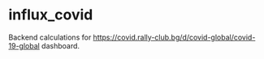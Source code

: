 # influx_covid

Backend calculations for https://covid.rally-club.bg/d/covid-global/covid-19-global dashboard.